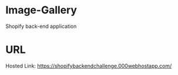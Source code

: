 # Image-Gallery
Shopify back-end application 
# URL
Hosted Link: https://shopifybackendchallenge.000webhostapp.com/

